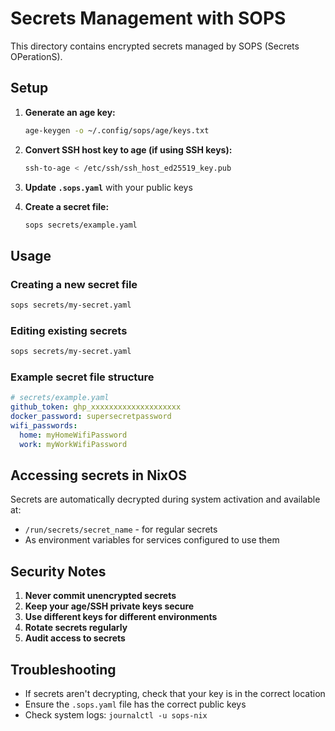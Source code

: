 # Secrets Management with SOPS

This directory contains encrypted secrets managed by SOPS (Secrets OPerationS).

## Setup

1. **Generate an age key:**
   ```bash
   age-keygen -o ~/.config/sops/age/keys.txt
   ```

2. **Convert SSH host key to age (if using SSH keys):**
   ```bash
   ssh-to-age < /etc/ssh/ssh_host_ed25519_key.pub
   ```

3. **Update `.sops.yaml`** with your public keys

4. **Create a secret file:**
   ```bash
   sops secrets/example.yaml
   ```

## Usage

### Creating a new secret file
```bash
sops secrets/my-secret.yaml
```

### Editing existing secrets
```bash
sops secrets/my-secret.yaml
```

### Example secret file structure
```yaml
# secrets/example.yaml
github_token: ghp_xxxxxxxxxxxxxxxxxxxx
docker_password: supersecretpassword
wifi_passwords:
  home: myHomeWifiPassword
  work: myWorkWifiPassword
```

## Accessing secrets in NixOS

Secrets are automatically decrypted during system activation and available at:
- `/run/secrets/secret_name` - for regular secrets
- As environment variables for services configured to use them

## Security Notes

1. **Never commit unencrypted secrets**
2. **Keep your age/SSH private keys secure**
3. **Use different keys for different environments**
4. **Rotate secrets regularly**
5. **Audit access to secrets**

## Troubleshooting

- If secrets aren't decrypting, check that your key is in the correct location
- Ensure the `.sops.yaml` file has the correct public keys
- Check system logs: `journalctl -u sops-nix`